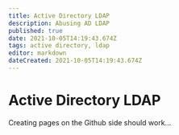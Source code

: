 ```yaml
---
title: Active Directory LDAP
description: Abusing AD LDAP
published: true
date: 2021-10-05T14:19:43.674Z
tags: active directory, ldap
editor: markdown
dateCreated: 2021-10-05T14:19:43.674Z
---
```


# Active Directory LDAP

Creating pages on the Github side should work...